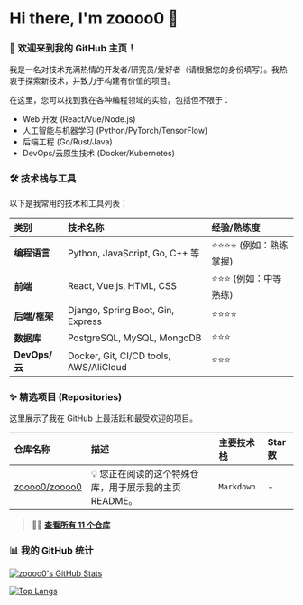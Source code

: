 # Hi there, I'm zoooo0 👋


### 🚀 欢迎来到我的 GitHub 主页！

我是一名对技术充满热情的开发者/研究员/爱好者（请根据您的身份填写）。我热衷于探索新技术，并致力于构建有价值的项目。

在这里，您可以找到我在各种编程领域的实验，包括但不限于：

*   Web 开发 (React/Vue/Node.js)
*   人工智能与机器学习 (Python/PyTorch/TensorFlow)
*   后端工程 (Go/Rust/Java)
*   DevOps/云原生技术 (Docker/Kubernetes)

### 🛠️ 技术栈与工具

以下是我常用的技术和工具列表：

| 类别 | 技术名称 | 经验/熟练度 |
| :--- | :--- | :--- |
| **编程语言** | Python, JavaScript, Go, C++ 等 | ⭐️⭐️⭐️⭐️ (例如：熟练掌握) |
| **前端** | React, Vue.js, HTML, CSS | ⭐️⭐️⭐️ (例如：中等熟练) |
| **后端/框架** | Django, Spring Boot, Gin, Express | ⭐️⭐️⭐️⭐️ |
| **数据库** | PostgreSQL, MySQL, MongoDB | ⭐️⭐️⭐️ |
| **DevOps/云** | Docker, Git, CI/CD tools, AWS/AliCloud | ⭐️⭐️⭐️ |

### ✨ 精选项目 (Repositories)

这里展示了我在 GitHub 上最活跃和最受欢迎的项目。

| 仓库名称 | 描述 | 主要技术栈 | Star数 |
| :--- | :--- | :--- | :--- |
| [zoooo0/zoooo0](https://github.com/zoooo0/zoooo0) | 💡 您正在阅读的这个特殊仓库，用于展示我的主页 README。 | `Markdown` | - |

> 👨‍💻 **[查看所有 11 个仓库](https://github.com/zoooo0?tab=repositories)**

### 📊 我的 GitHub 统计

[![zoooo0's GitHub Stats](https://github-readme-stats.vercel.app/api?username=zoooo0&show_icons=true&theme=default)](https://github.com/anuraghazra/github-readme-stats)

[![Top Langs](https://github-readme-stats.vercel.app/api/top-langs/?username=zoooo0&layout=compact&theme=default)](https://github.com/anuraghazra/github-readme-stats)
